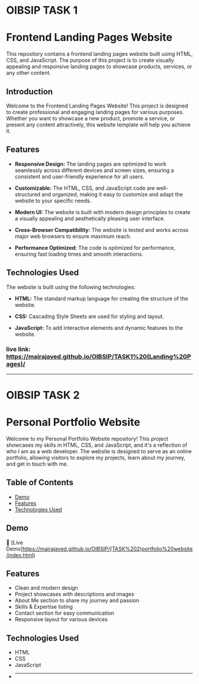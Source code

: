 # OIBSIP TASK 1

# Frontend Landing Pages Website

This repository contains a frontend landing pages website built using HTML, CSS, and JavaScript. The purpose of this project is to create visually appealing and responsive landing pages to showcase products, services, or any other content.

## Introduction

Welcome to the Frontend Landing Pages Website! This project is designed to create professional and engaging landing pages for various purposes. Whether you want to showcase a new product, promote a service, or present any content attractively, this website template will help you achieve it.

## Features

- **Responsive Design:** The landing pages are optimized to work seamlessly across different devices and screen sizes, ensuring a consistent and user-friendly experience for all users.

- **Customizable:** The HTML, CSS, and JavaScript code are well-structured and organized, making it easy to customize and adapt the website to your specific needs.

- **Modern UI:** The website is built with modern design principles to create a visually appealing and aesthetically pleasing user interface.

- **Cross-Browser Compatibility:** The website is tested and works across major web browsers to ensure maximum reach.

- **Performance Optimized:** The code is optimized for performance, ensuring fast loading times and smooth interactions.

## Technologies Used

The website is built using the following technologies:

- **HTML:** The standard markup language for creating the structure of the website.

- **CSS:** Cascading Style Sheets are used for styling and layout.

- **JavaScript:** To add interactive elements and dynamic features to the website.

### live link: https://mairajaved.github.io/OIBSIP/TASK1%20(Landing%20Pages)/
<hr />

# OIBSIP TASK 2

# Personal Portfolio Website

Welcome to my Personal Portfolio Website repository! This project showcases my skills in HTML, CSS, and JavaScript, and it's a reflection of who I am as a web developer. The website is designed to serve as an online portfolio, allowing visitors to explore my projects, learn about my journey, and get in touch with me.

## Table of Contents

- [Demo](#demo)
- [Features](#features)
- [Technologies Used](#technologies-used)

## Demo

🔗 [Live Demo]https://mairajaved.github.io/OIBSIP/(TASK%202)portfolio%20website/index.html)

## Features

- Clean and modern design
- Project showcases with descriptions and images
- About Me section to share my journey and passion
- Skills & Expertise listing
- Contact section for easy communication
- Responsive layout for various devices

## Technologies Used

- HTML
- CSS
- JavaScript
- <hr/>
